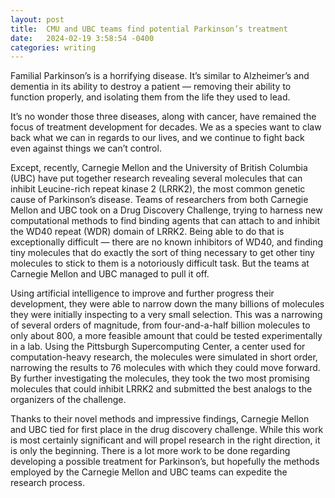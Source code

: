 ```yaml
---
layout: post
title:  CMU and UBC teams find potential Parkinson’s treatment
date:   2024-02-19 3:58:54 -0400
categories: writing
---
```



Familial Parkinson’s is a horrifying disease. It’s similar to Alzheimer’s and dementia in its ability to destroy a patient — removing their ability to function properly, and isolating them from the life they used to lead.

It’s no wonder those three diseases, along with cancer, have remained the focus of treatment development for decades. We as a species want to claw back what we can in regards to our lives, and we continue to fight back even against things we can’t control.

Except, recently, Carnegie Mellon and the University of British Columbia (UBC) have put together research revealing several molecules that can inhibit Leucine-rich repeat kinase 2 (LRRK2), the most common genetic cause of Parkinson’s disease. Teams of researchers from both Carnegie Mellon and UBC took on a Drug Discovery Challenge, trying to harness new computational methods to find binding agents that can attach to and inhibit the WD40 repeat (WDR) domain of LRRK2. Being able to do that is exceptionally difficult — there are no known inhibitors of WD40, and finding tiny molecules that do exactly the sort of thing necessary to get other tiny molecules to stick to them is a notoriously difficult task. But the teams at Carnegie Mellon and UBC managed to pull it off. 

Using artificial intelligence to improve and further progress their development, they were able to narrow down the many billions of molecules they were initially inspecting to a very small selection. This was a narrowing of several orders of magnitude, from four-and-a-half billion molecules to only about 800, a more feasible amount that could be tested experimentally in a lab. Using the Pittsburgh Supercomputing Center, a center used for computation-heavy research, the molecules were simulated in short order, narrowing the results to 76 molecules with which they could move forward. By further investigating the molecules, they took the two most promising molecules that could inhibit LRRK2 and submitted the best analogs to the organizers of the challenge.

Thanks to their novel methods and impressive findings, Carnegie Mellon and UBC tied for first place in the drug discovery challenge. While this work is most certainly significant and will propel research in the right direction, it is only the beginning. There is a lot more work to be done regarding developing a possible treatment for Parkinson’s, but hopefully the methods employed by the Carnegie Mellon and UBC teams can expedite the research process. 